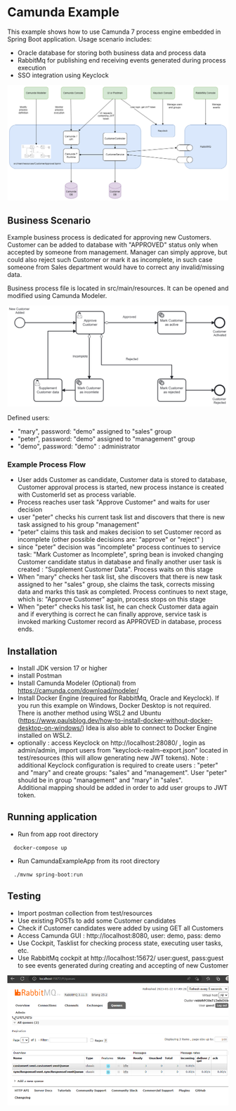 # Camunda Example
This example shows how to use Camunda 7 process engine embedded in Spring Boot application.
Usage scenario includes:
- Oracle database for storing both business data and process data
- RabbitMq for publishing end receiving events generated during process execution
- SSO integration using Keyclock

![Component Diagram](./img/Camunda7-Example-Strona-2.drawio.png "Component Diagram")


## Business Scenario
Example business process is dedicated for approving new Customers. 
Customer can be added to database with "APPROVED" status only when accepted by someone from management.
Manager can simply approve, but could also reject such Customer or mark it as incomplete,
in such case someone from Sales department would have to correct any invalid/missing data.   

Business process file is located in src/main/resources. It can be opened and modified using Camunda Modeler.


![Camunda Process](./img/CustomerApproval.png "Camunda Process")

Defined users:
- "mary", password: "demo" assigned to "sales" group
- "peter", password: "demo" assigned to "management" group
- "demo", password: "demo"  : administrator

### Example Process Flow
- User adds Customer as candidate, Customer data is stored to database, Customer approval process is started,
  new process instance is created with CustomerId set as process variable.
- Process reaches user task "Approve Customer" and waits for user decision
- user "peter" checks his current task list and discovers that there is new task assigned to his group "management"
- "peter" claims this task and makes decision to set Customer record as incomplete (other possible decisions are: "approve" or "reject" )
- since "peter" decision was "incomplete" process continues to service task: "Mark Customer as Incomplete",
   spring bean is invoked changing Customer candidate status in database 
   and finally another user task is created : "Supplement Customer Data". Process waits on this stage
- When "mary" checks her task list, she discovers that there is new task assigned to her "sales" group, 
  she claims the task, corrects missing data and marks this task as completed. Process continues to next stage,
  which is: "Approve Customer" again, process stops on this stage
- When "peter" checks his task list, he can check Customer data again and if everything is correct he can finally
  approve, service task is invoked marking Customer record as APPROVED in database, process ends.

## Installation
- Install JDK version 17 or higher
- install Postman
- Install Camunda Modeler (Optional) from https://camunda.com/download/modeler/
- Install Docker Engine (required for RabbitMq, Oracle and Keyclock). If you run this example on Windows, Docker Desktop is not required.
There is another method using WSL2 and Ubuntu (https://www.paulsblog.dev/how-to-install-docker-without-docker-desktop-on-windows/)
Idea is also able to connect to Docker Engine installed on WSL2.
- optionally : access Keyclock on http://localhost:28080/ , login as admin/admin, import users from
  "keyclock-realm-export.json" located in test/resources (this will allow generating new JWT tokens). 
   Note : additional Keyclock configuration is required to create users : "peter" and "mary"
   and create groups: "sales" and "management". User "peter" should be in group "management" and "mary" in "sales".  
   Additional mapping should be added in order to add user groups to JWT token.

## Running application
- Run from app root directory
```
  docker-compose up
```
- Run CamundaExampleApp from its root directory

```
  ./mvnw spring-boot:run
```

## Testing
- Import postman collection from test/resources
- Use existing POSTs to add some Customer candidates
- Check if Customer candidates were added by using GET all Customers
- Access Camunda GUI : http://localhost:8080, user: demo, pass: demo
- Use Cockpit, Tasklist for checking process state, executing user tasks, etc.
- Use RabbitMq cockpit at  http://localhost:15672/ user:guest, pass:guest to see events generated during creating and accepting of new Customer 

![RabbitMq](./img/RabbitMQ.png "RabbitMq")
